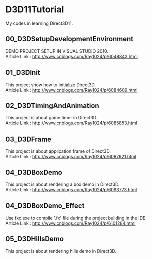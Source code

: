 # D3D11Tutorial
My codes in learning Direct3D11.

## 00_D3DSetupDevelopmentEnvironment
DEMO PROJECT SETUP IN VISUAL STUDIO 2010.</br>
Article Link : http://www.cnblogs.com/Ray1024/p/6048842.html

## 01_D3DInit
This project show how to initialize Direct3D. </br>
Article Link : http://www.cnblogs.com/Ray1024/p/6084609.html

## 02_D3DTimingAndAnimation
This project is about game timer in Direct3D. </br>
Article Link : http://www.cnblogs.com/Ray1024/p/6085853.html

## 03_D3DFrame
This project is about application frame of Direct3D. </br>
Article Link : http://www.cnblogs.com/Ray1024/p/6087921.html

## 04_D3DBoxDemo
This project is about rendering a box demo in Direct3D. </br>
Article Link : http://www.cnblogs.com/Ray1024/p/6093773.html

## 04_D3DBoxDemo_Effect
Use fxc.exe to compile '.fx' file during the project building in the IDE.</br>
Article Link : http://www.cnblogs.com/Ray1024/p/6101284.html

## 05_D3DHillsDemo
This project is about rendering hills demo in Direct3D. 
